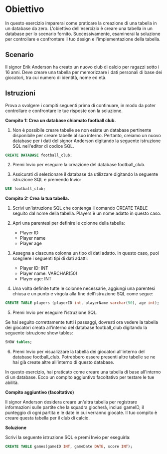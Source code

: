 # Obiettivo

In questo esercizio imparerai come praticare la creazione di una tabella in un database da zero. L'obiettivo dell'esercizio è creare una tabella in un database per lo scenario fornito. Successivamente, esaminerai la soluzione per controllare e confrontare il tuo design e l'implementazione della tabella.

## Scenario

Il signor Erik Anderson ha creato un nuovo club di calcio per ragazzi sotto i 16 anni. Deve creare una tabella per memorizzare i dati personali di base dei giocatori, tra cui numero di identità, nome ed età.

## Istruzioni

Prova a svolgere i compiti seguenti prima di continuare, in modo da poter controllare e confrontare le tue risposte con la soluzione.

**Compito 1: Crea un database chiamato football club.**

1. Non è possibile creare tabelle se non esiste un database pertinente disponibile per creare tabelle al suo interno. Pertanto, creiamo un nuovo database per i dati del signor Anderson digitando la seguente istruzione SQL nell'editor di codice SQL.

```sql
CREATE DATABASE football_club;
```

2. Premi Invio per eseguire la creazione del database football_club.

3. Assicurati di selezionare il database da utilizzare digitando la seguente istruzione SQL e premendo Invio:

```sql
USE football_club;
```

**Compito 2: Crea la tua tabella.**

1. Scrivi un'istruzione SQL che contenga il comando CREATE TABLE seguito dal nome della tabella. Players è un nome adatto in questo caso.

2. Apri una parentesi per definire le colonne della tabella:
   - Player ID
   - Player name
   - Player age

3. Assegna a ciascuna colonna un tipo di dati adatto. In questo caso, puoi scegliere i seguenti tipi di dati adatti:
   - Player ID: INT
   - Player name: VARCHAR(50)
   - Player age: INT

4. Una volta definite tutte le colonne necessarie, aggiungi una parentesi chiusa e un punto e virgola alla fine dell'istruzione SQL come segue:

```sql
CREATE TABLE players (playerID int, playerName varchar(50), age int);
```

5. Premi Invio per eseguire l'istruzione SQL.

Se hai seguito correttamente tutti i passaggi, dovresti ora vedere la tabella dei giocatori creata all'interno del database football_club digitando la seguente istruzione show tables:

```sql
SHOW tables;
```

6. Premi Invio per visualizzare la tabella dei giocatori all'interno del database football_club. Potrebbero essere presenti altre tabelle se ne hai già create altre all'interno di questo database.

In questo esercizio, hai praticato come creare una tabella di base all'interno di un database. Ecco un compito aggiuntivo facoltativo per testare le tue abilità.

**Compito aggiuntivo (facoltativo)**

Il signor Anderson desidera creare un'altra tabella per registrare informazioni sulle partite che la squadra giocherà, inclusi gameID, il punteggio di ogni partita e le date in cui verranno giocate. Il tuo compito è creare questa tabella per il club di calcio.

**Soluzione**

Scrivi la seguente istruzione SQL e premi Invio per eseguirla:

```sql
CREATE TABLE games(gameID INT, gameDate DATE, score INT);
```
